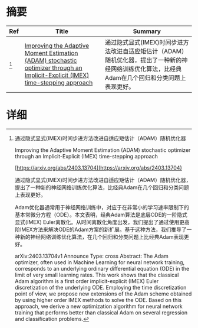 # 摘要

| Ref | Title | Summary |
| --- | --- | --- |
| [^1] | [Improving the Adaptive Moment Estimation (ADAM) stochastic optimizer through an Implicit-Explicit (IMEX) time-stepping approach](https://arxiv.org/abs/2403.13704) | 通过隐式显式(IMEX)时间步进方法改进自适应矩估计（ADAM）随机优化器，提出了一种新的神经网络训练优化算法，比经典Adam在几个回归和分类问题上表现更好。 |

# 详细

[^1]: 通过隐式显式(IMEX)时间步进方法改进自适应矩估计（ADAM）随机优化器

    Improving the Adaptive Moment Estimation (ADAM) stochastic optimizer through an Implicit-Explicit (IMEX) time-stepping approach

    [https://arxiv.org/abs/2403.13704](https://arxiv.org/abs/2403.13704)

    通过隐式显式(IMEX)时间步进方法改进自适应矩估计（ADAM）随机优化器，提出了一种新的神经网络训练优化算法，比经典Adam在几个回归和分类问题上表现更好。

    

    Adam优化器通常用于神经网络训练中，对应于在非常小的学习速率限制下的基本常微分方程（ODE）。本文表明，经典Adam算法是底层ODE的一阶隐式显式(IMEX) Euler离散化。从时间离散化角度出发，我们提出了通过使用更高阶IMEX方法来解决ODE的Adam方案的新扩展。基于这种方法，我们推导了一种新的神经网络训练优化算法，在几个回归和分类问题上比经典Adam表现更好。

    arXiv:2403.13704v1 Announce Type: cross  Abstract: The Adam optimizer, often used in Machine Learning for neural network training, corresponds to an underlying ordinary differential equation (ODE) in the limit of very small learning rates. This work shows that the classical Adam algorithm is a first order implicit-explicit (IMEX) Euler discretization of the underlying ODE. Employing the time discretization point of view, we propose new extensions of the Adam scheme obtained by using higher order IMEX methods to solve the ODE. Based on this approach, we derive a new optimization algorithm for neural network training that performs better than classical Adam on several regression and classification problems.
    

